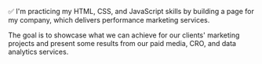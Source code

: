 ✅ I'm practicing my HTML, CSS, and JavaScript skills by building a page for my company, which delivers performance marketing services.

The goal is to showcase what we can achieve for our clients' marketing projects and present some results from our paid media, CRO, and data analytics services.
